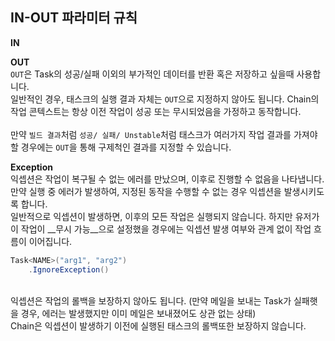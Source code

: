 IN-OUT 파라미터 규칙
----

__IN__<br>


__OUT__<br>
`OUT`은 Task의 성공/실패 이외의 부가적인 데이터를 반환 혹은 저장하고 싶을때 사용합니다.<br>
일반적인 경우, 태스크의 실행 결과 자체는 `OUT`으로 지정하지 않아도 됩니다. Chain의 작업 콘텍스트는 항상 이전 작업이 성공 또는 무시되었음을 가정하고 동작합니다.<br>
<br>
만약 `빌드 결과`처럼 `성공/ 실패/ Unstable`처럼 태스크가 여러가지 작업 결과를 가져야 할 경우에는 `OUT`을 통해 구제척인 결과를 지정할 수 있습니다.   

__Exception__<br>
익셉션은 작업이 복구될 수 없는 에러를 만났으며, 이후로 진행할 수 없음을 나타냅니다.<br>
만약 실행 중 에러가 발생하여, 지정된 동작을 수행할 수 없는 경우 익셉션을 발생시키도록 합니다.<br>
일반적으로 익셉션이 발생하면, 이후의 모든 작업은 실행되지 않습니다. 하지만 유저가 이 작업이 __무시 가능__으로 설정했을 경우에는 익셉션 발생 여부와 관계 없이 작업 흐름이 이어집니다.<br>
```cs
Task<NAME>("arg1", "arg2")
    .IgnoreException()
```
<br>
익셉션은 작업의 롤백을 보장하지 않아도 됩니다. (만약 메일을 보내는 Task가 실패햇을 경우, 에러는 발생했지만 이미 메일은 보내졌어도 상관 없는 상태)<br>
Chain은 익셉션이 발생하기 이전에 실행된 태스크의 롤백또한 보장하지 않습니다.

